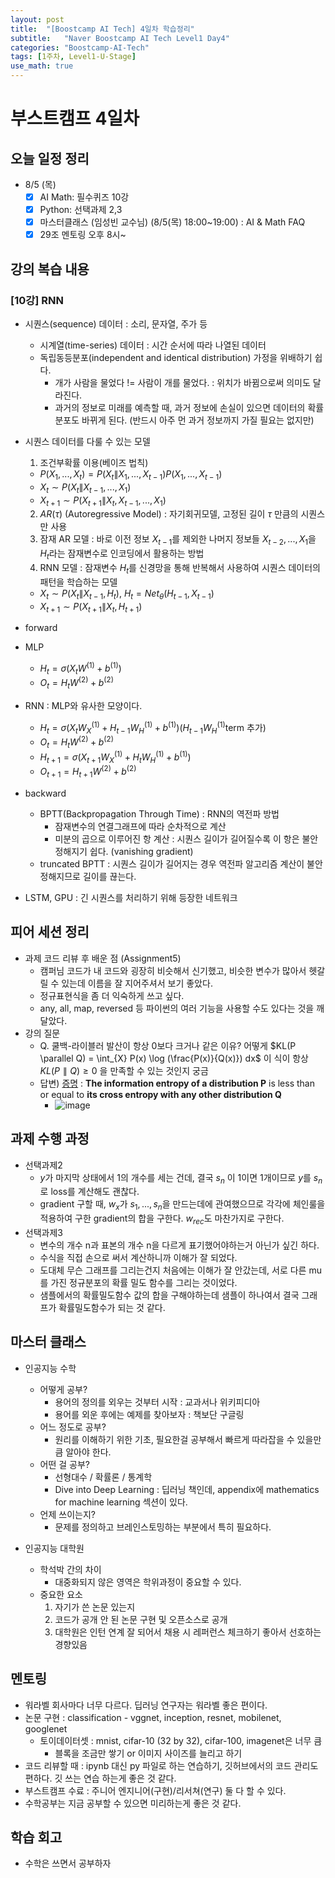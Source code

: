 ```yaml
---
layout: post
title:  "[Boostcamp AI Tech] 4일차 학습정리"
subtitle:   "Naver Boostcamp AI Tech Level1 Day4"
categories: "Boostcamp-AI-Tech"
tags: [1주차, Level1-U-Stage]
use_math: true
---
```


# 부스트캠프 4일차

## 오늘 일정 정리

* 8/5 (목)
  - [x] AI Math: 필수퀴즈 10강
  - [x] Python: 선택과제 2,3
  - [x] 마스터클래스 (임성빈 교수님) (8/5(목) 18:00~19:00) : AI & Math FAQ
  - [x] 29조 멘토링 오후 8시~

## 강의 복습 내용

### [10강] RNN

* 시퀀스(sequence) 데이터 : 소리, 문자열, 주가 등
  * 시계열(time-series) 데이터 : 시간 순서에 따라 나열된 데이터
  * 독립동등분포(independent and identical distribution) 가정을 위배하기 쉽다.
    * 개가 사람을 물었다 != 사람이 개를 물었다. : 위치가 바뀜으로써 의미도 달라진다.
    * 과거의 정보로 미래를 예측할 때, 과거 정보에 손실이 있으면 데이터의 확률분포도 바뀌게 된다. (반드시 아주 먼 과거 정보까지 가질 필요는 없지만)

* 시퀀스 데이터를 다룰 수 있는 모델
  1. 조건부확률 이용(베이즈 법칙)
    * $P(X_1, ..., X_t) = P(X_t \| X_1, ..., X_{t-1}) P(X_1, ..., X_{t-1})$
    * $X_t \sim P(X_t \| X_{t-1}, ..., X_1)$​
    * $X_{t+1} \sim P(X_{t+1} \| X_t, X_{t-1}, ..., X_1)$
  2. $AR(\tau)$ (Autoregressive Model) : 자기회귀모델, 고정된 길이 $\tau$​ 만큼의 시퀀스만 사용
  3. 잠재 AR 모델 : 바로 이전 정보 $X_{t-1}$​​를 제외한 나머지 정보들 $X_{t-2}, ..., X_1$​​을 $H_t$​​​라는 잠재변수로 인코딩에서 활용하는 방법
  4. RNN 모델 : 잠재변수 $H_t$​​를 신경망을 통해 반복해서 사용하여 시퀀스 데이터의 패턴을 학습하는 모델
    * $X_t \sim P(X_t \| X_{t-1}, H_t)$​, $H_t = Net_{\theta} (H_{t-1}, X_{t-1})$​
    * $X_{t+1} \sim P(X_{t+1} \| X_t, H_{t+1})$​

* forward
 * MLP
   * $H_t = \sigma (X_t W^{(1)} + b^{(1)})$
   * $O_t = H_t W^{(2)} + b^{(2)}$
 * RNN : MLP와 유사한 모양이다.
   * $H_t = \sigma (X_t W_X^{(1)} + H_{t-1} W_H^{(1)} + b^{(1)})$​ ($H_{t-1} W^{(1)}_H$​ term 추가)
   * $O_t = H_t W^{(2)} + b^{(2)}$​
   * $H_{t+1} = \sigma (X_{t+1} W_X^{(1)} + H_{t} W_H^{(1)} + b^{(1)})$​
   * $O_{t+1} = H_{t+1} W^{(2)} + b^{(2)}$​

* backward
  * BPTT(Backpropagation Through Time) : RNN의 역전파 방법
    * 잠재변수의 연결그래프에 따라 순차적으로 계산
    * 미분의 곱으로 이루어진 항 계산 : 시퀀스 길이가 길어질수록 이 항은 불안정해지기 쉽다. (vanishing gradient)
  * truncated BPTT : 시퀀스 길이가 길어지는 경우 역전파 알고리즘 계산이 불안정해지므로 길이를 끊는다.

* LSTM, GPU : 긴 시퀀스를 처리하기 위해 등장한 네트워크

## 피어 세션 정리

* 과제 코드 리뷰 후 배운 점 (Assignment5)
  * 캠퍼님 코드가 내 코드와 굉장히 비슷해서 신기했고, 비슷한 변수가 많아서 헷갈릴 수 있는데 이름을 잘 지어주셔서 보기 좋았다.
  * 정규표현식을 좀 더 익숙하게 쓰고 싶다.
  * any, all, map, reversed 등 파이썬의 여러 기능을 사용할 수도 있다는 것을 깨달았다.
* 강의 질문
  * Q. 쿨백-라이블러 발산이 항상 0보다 크거나 같은 이유? 어떻게 $KL(P \parallel Q) = \int_{X} P(x) \log (\frac{P(x)}{Q(x)}) dx$ 이 식이 항상 $KL(P \parallel Q) \geq 0$ 을 만족할 수 있는 것인지 궁금
  * 답변) [증명](https://en.wikipedia.org/wiki/Gibbs%27_inequality#Proof) : **The information entropy of a distribution P** is less than or equal to **its cross entropy with any other distribution Q**
    * ![image](https://user-images.githubusercontent.com/35680202/128598212-aae71591-9b5d-4d31-9435-27cf4a8d0756.png)

## 과제 수행 과정

* 선택과제2
  * $y$가 마지막 상태에서 1의 개수를 세는 건데, 결국 $s_n$ 이 1이면 1개이므로 $y$를 $s_n$로 loss를 계산해도 괜찮다.
  * gradient 구할 때, $w_x$가 $s_1, ..., s_n$을 만드는데에 관여했으므로 각각에 체인룰을 적용하여 구한 gradient의 합을 구한다. $w_{rec}$​​ 도 마찬가지로 구한다.
* 선택과제3
  * 변수의 개수 n과 표본의 개수 n을 다르게 표기했어야하는거 아닌가 싶긴 하다.
  * 수식을 직접 손으로 써서 계산하니까 이해가 잘 되었다.
  * 도대체 무슨 그래프를 그리는건지 처음에는 이해가 잘 안갔는데, 서로 다른 mu를 가진 정규분포의 확률 밀도 함수를 그리는 것이었다.
  * 샘플에서의 확률밀도함수 값의 합을 구해야하는데 샘플이 하나여서 결국 그래프가 확률밀도함수가 되는 것 같다.

## 마스터 클래스

* 인공지능 수학
  * 어떻게 공부?
    * 용어의 정의를 외우는 것부터 시작 : 교과서나 위키피디아
    * 용어를 외운 후에는 예제를 찾아보자 : 책보단 구글링
  * 어느 정도로 공부?
    * 원리를 이해하기 위한 기초, 필요한걸 공부해서 빠르게 따라잡을 수 있을만큼 알아야 한다.
  * 어떤 걸 공부?
    * 선형대수 / 확률론 / 통계학
    * Dive into Deep Learning : 딥러닝 책인데, appendix에 mathematics for machine learning 섹션이 있다.
  * 언제 쓰이는지?
    * 문제를 정의하고 브레인스토밍하는 부분에서 특히 필요하다.

* 인공지능 대학원
  * 학석박 간의 차이
    * 대중화되지 않은 영역은 학위과정이 중요할 수 있다.
  * 중요한 요소
    1. 자기가 쓴 논문 있는지
    2. 코드가 공개 안 된 논문 구현 및 오픈소스로 공개
    3. 대학원은 인턴 연계 잘 되어서 채용 시 레퍼런스 체크하기 좋아서 선호하는 경향있음

## 멘토링

* 워라벨 회사마다 너무 다르다. 딥러닝 연구자는 워라벨 좋은 편이다.
* 논문 구현 : classification - vggnet, inception, resnet, mobilenet, googlenet
  * 토이데이터셋 : mnist, cifar-10 (32 by 32), cifar-100, imagenet은 너무 큼
    * 블록을 조금만 쌓기 or 이미지 사이즈를 늘리고 하기
* 코드 리뷰할 때 : ipynb 대신 py 파일로 하는 연습하기, 깃허브에서의 코드 관리도 편하다. 깃 쓰는 연습 하는게 좋은 것 같다.
* 부스트캠프 수료 : 주니어 엔지니어(구현)/리서쳐(연구) 둘 다 할 수 있다.
* 수학공부는 지금 공부할 수 있으면 미리하는게 좋은 것 같다.

## 학습 회고

* 수학은 쓰면서 공부하자
